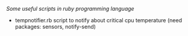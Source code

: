 *Some useful scripts in ruby programming language*
+ tempnotifier.rb script to notify about critical cpu temperature (need packages: sensors, notify-send)